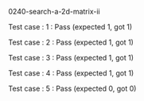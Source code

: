 
0240-search-a-2d-matrix-ii


Test case : 1 : Pass
 (expected 1, got 1)



Test case : 2 : Pass
 (expected 1, got 1)



Test case : 3 : Pass
 (expected 1, got 1)



Test case : 4 : Pass
 (expected 1, got 1)



Test case : 5 : Pass
 (expected 0, got 0)


